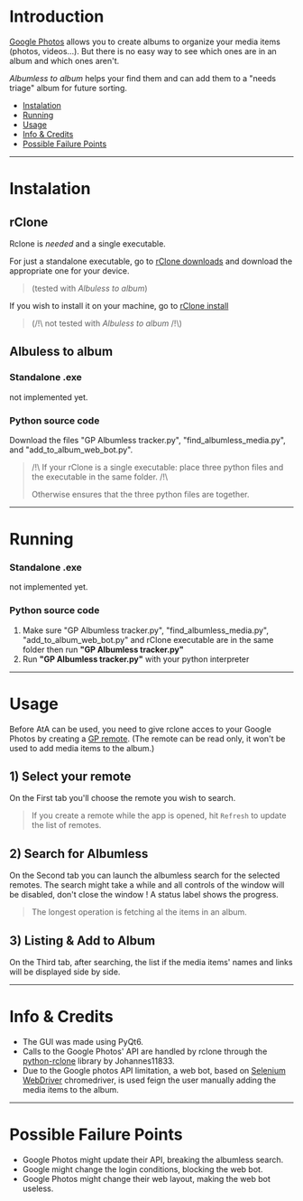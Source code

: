 # Introduction
[Google Photos](https://photos.google.com/) allows you to create albums to
organize your media items (photos, videos...). But there is no easy way to see
which ones are in an album and which ones aren't.

_Albumless to album_ helps your find them and can add them to a "needs triage"
album for future sorting.

- [Instalation](instalation)
- [Running](running)
- [Usage](usage)
- [Info & Credits](#info--credits)
- [Possible Failure Points](possible-failure-points)

---

# Instalation
## rClone
Rclone is _needed_ and a single executable.

For just a standalone executable, go to
[rClone downloads](https://rclone.org/downloads/) and download the appropriate
one for your device.
> (tested with _Albuless to album_)

If you wish to install it on your machine, go to
[rClone install](https://rclone.org/install/)
> (/!\ not tested with _Albuless to album_ /!\\)

## Albuless to album
### Standalone .exe
not implemented yet.
### Python source code
Download the files "GP Albumless tracker.py", "find_albumless_media.py", and
"add_to_album_web_bot.py".

> /!\ If your rClone is a single executable: place three python files and the
> executable in the same folder. /!\
> 
> Otherwise ensures that the three python files are together.

---

# Running
### Standalone .exe
not implemented yet.
### Python source code
1. Make sure "GP Albumless tracker.py", "find_albumless_media.py",
   "add_to_album_web_bot.py" and rClone executable are in the same folder then
   run **"GP Albumless tracker.py"**
3. Run **"GP Albumless tracker.py"** with your python interpreter

---

# Usage
Before AtA can be used, you need to give rclone acces to your Google Photos by
creating a [GP remote](https://rclone.org/googlephotos/#configuration). (The
remote can be read only, it won't be used to add media items to the album.)

## 1) Select your remote
On the First tab you'll choose the remote you wish to search.
> If you create a remote while the app is opened, hit `Refresh` to update the
> list of remotes.

## 2) Search for Albumless
On the Second tab you can launch the albumless search for the selected remotes.
The search might take a while and all controls of the window will be disabled,
don't close the window ! A status label shows the progress.
> The longest operation is fetching al the items in an album.

## 3) Listing & Add to Album
On the Third tab, after searching, the list if the media items' names and links
will be displayed side by side.

---

# Info & Credits
- The GUI was made using PyQt6.
- Calls to the Google Photos' API are handled by rclone through the
  [python-rclone](https://github.com/Johannes11833/rclone_python) library by
  Johannes11833.
- Due to the Google photos API limitation, a web bot, based on
  [Selenium WebDriver](https://www.selenium.dev/) chromedriver, is used feign
  the user manually adding the media items to the album.

---

# Possible Failure Points
- Google Photos might update their API, breaking the albumless search.
- Google might change the login conditions, blocking the web bot.
- Google Photos might change their web layout, making the web bot useless.
